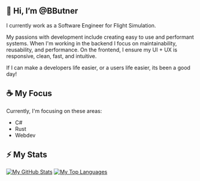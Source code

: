 ## 👋 Hi, I’m @BButner
I currently work as a Software Engineer for Flight Simulation.

My passions with development include creating easy to use and performant systems. When I'm working in the backend I focus on maintainability, reusability, and performance. On the frontend, I ensure my UI + UX is responsive, clean, fast, and intuitive.

If I can make a developers life easier, or a users life easier, its been a good day!

## ☕ My Focus
Currently, I'm focusing on these areas:

- C#
- Rust
- Webdev

## ⚡ My Stats
[![My GitHub Stats](https://github-readme-stats.vercel.app/api?username=bbutner)](https://github.com/anuraghazra/github-readme-stats)
[![My Top Languages](https://github-readme-stats.vercel.app/api/top-langs/?username=bbutner)](https://github.com/anuraghazra/github-readme-stats)
